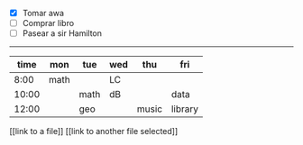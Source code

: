 - [x] Tomar awa
- [ ] Comprar libro
- [ ] Pasear a sir Hamilton
---

time |  mon | tue | wed | thu | fri
-----| ------|-----|-----|-----|---
8:00 | math |  | LC | | 
10:00 | | math | dB | |data
12:00 | | geo |  | music | library

[[link to a file]]
[[link to another file selected]]